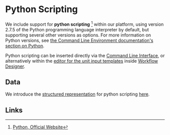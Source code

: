 # Python Scripting

We include support for **python scripting** [^1] within our platform, using version 2.7.5 of the Python programming language interpreter by default, but supporting several other versions as options.  For more information on Python versions, see [the Command Line Environment documentation's section on Python](../../../cli/environment.md#default-python-environment).

Python scripting can be inserted directly via the [Command Line Interface](../../../cli/overview.md), or alternatively within the [editor for the unit input templates](../../../workflow-designer/unit-editor/input-templates.md) inside [Workflow Designer](../../../workflow-designer/overview.md).

## Data

We introduce the [structured representation](../../../data-structured/overview.md) for python scripting [here](data.md).


## Links

[^1]: [Python, Official Website](https://www.python.org/)
